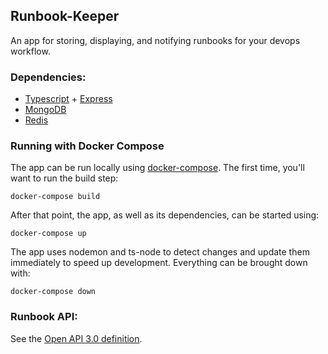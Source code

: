 
## Runbook-Keeper

An app for storing, displaying, and notifying runbooks for your devops workflow. 

### Dependencies:
* [Typescript](https://www.typescriptlang.org/docs/) + [Express](https://expressjs.com/en/4x/api.html)
* [MongoDB](https://docs.mongodb.com/)
* [Redis](https://redis.io/documentation)

### Running with Docker Compose

The app can be run locally using [docker-compose](https://docs.docker.com/compose/). The first time, you'll want to run the build step:

    docker-compose build

After that point, the app, as well as its dependencies, can be started using:

    docker-compose up

The app uses nodemon and ts-node to detect changes and update them immediately to speed up development.
Everything can be brought down with:

    docker-compose down

### Runbook API:
   
See the [Open API 3.0 definition](https://petstore.swagger.io/?url=https://raw.githubusercontent.com/chasecook413/runbook-keeper/main/docs/api-def.yaml).
